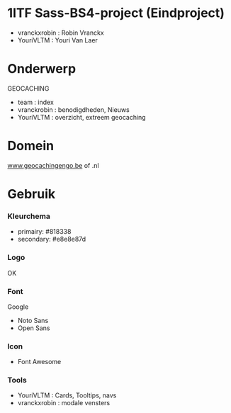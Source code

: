 # 1ITF Sass-BS4-project (Eindproject)
- vranckxrobin : Robin Vranckx 
- YouriVLTM : Youri Van Laer

# Onderwerp
GEOCACHING
- team : index
- vranckrobin : benodigdheden, Nieuws
- YouriVLTM : overzicht, extreem geocaching

# Domein
www.geocachingengo.be of .nl

# Gebruik
<h3>Kleurchema</h3>

- primairy: #818338
- secondary: #e8e8e87d

<h3>Logo</h3>
OK

<h3>Font</h3>
Google

- Noto Sans
- Open Sans


<h3>Icon</h3>

- Font Awesome

<h3>Tools</h3>

- YouriVLTM : Cards, Tooltips, navs
- vranckxrobin : modale vensters

